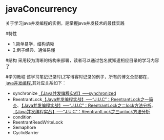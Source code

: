 # javaConcurrency
关于学习java并发编程的实例，是掌握java并发技术的最佳实践

#特性
* 1.简单易学，结构清晰
* 2.例子经典、通俗易懂


#结构
采用较为清晰的结构来部署，读者可以通过包名就知道相应目录的学习内容了


#学习教程
该学习笔记记录时LZ写博客时记录的例子，所有的博文全部都在，[java并发编程](http://cmsblogs.com/?cat=97),其对应关系如下：
* synchronize [【Java并发编程实战】—–synchronized](http://cmsblogs.com/?p=1643)
* ReentrantLock[【Java并发编程实战】—–“J.U.C”：ReentrantLock之一简介](http://cmsblogs.com/?p=1655)、[【Java并发编程实战】—–“J.U.C”：ReentrantLock之二lock方法分析](http://cmsblogs.com/?p=1662)、[【Java并发编程实战】—–“J.U.C”：ReentrantLock之三unlock方法分析](http://cmsblogs.com/?p=1665)
* condition
* ReentrantReadWriteLock
* Semaphore
* CyclicBarrier
